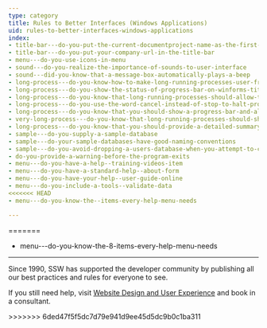 ```yaml
---
type: category
title: Rules to Better Interfaces (Windows Applications)
uid: rules-to-better-interfaces-windows-applications
index:
- title-bar---do-you-put-the-current-documentproject-name-as-the-first-word-of-your-title-bar
- title-bar---do-you-put-your-company-url-in-the-title-bar
- menu---do-you-use-icons-in-menu
- sound---do-you-realize-the-importance-of-sounds-to-user-interface
- sound---did-you-know-that-a-message-box-automatically-plays-a-beep
- long-process---do-you-know-how-to-make-long-running-processes-user-friendly
- long-process---do-you-show-the-status-of-progress-bar-on-winforms-title
- long-process---do-you-know-that-long-running-processes-should-allow-to-skip-the-processing-when-appropriate
- long-process---do-you-use-the-word-cancel-instead-of-stop-to-halt-processes
- long-process---do-you-know-that-you-should-show-a-progress-bar-and-allow-users-to-cancel
- very-long-process---do-you-know-that-long-running-processes-should-show-a-coffee-cup
- long-process---do-you-know-that-you-should-provide-a-detailed-summary-play-a-sound-and-hide-the-progress-bar-at-the-end
- sample---do-you-supply-a-sample-database
- sample---do-your-sample-databases-have-good-naming-conventions
- sample---do-you-avoid-dropping-a-users-database-when-you-attempt-to-create-a-database
- do-you-provide-a-warning-before-the-program-exits
- menu---do-you-have-a-help--training-videos-item
- menu---do-you-have-a-standard-help--about-form
- menu---do-you-have-your-help--user-guide-online
- menu---do-you-include-a-tools--validate-data
<<<<<<< HEAD
- menu---do-you-know-the--items-every-help-menu-needs

---
```


=======
- menu---do-you-know-the-8-items-every-help-menu-needs

---
<p>​Since 1990, SSW has supported the developer community by publishing all our best practices and rules for everyone to see.&#160;</p><p>If you still need help, visit&#160;<a href="http&#58;//www.ssw.com.au/ssw/Consulting/WebsiteDesignAndUserExperience.aspx">Website Design and User Experience​</a>&#160;and book in a consultant.​​</p>
>>>>>>> 6ded47f5f5dc7d79e941d9ee45d5dc9b0c1ba311


